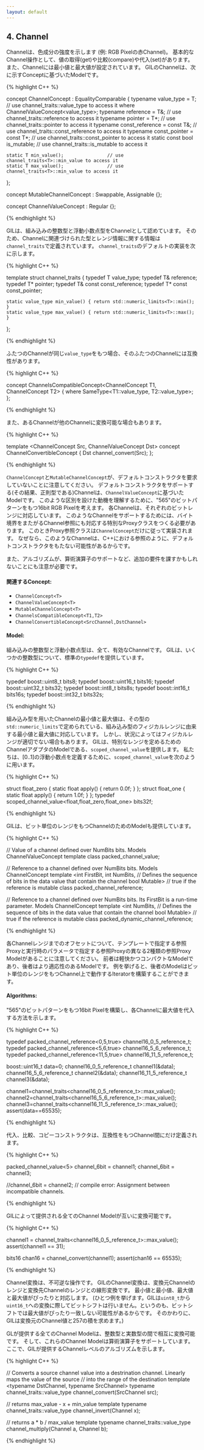 ```yaml
---
layout: default
---
```


<!-- Copyright 2014 Hiroaki Nishihara

     Distributed under the Boost Software License, Version 1.0.
     (See accompanying file LICENSE_1_0.txt or copy at
     http://www.boost.org/LICENSE_1_0.txt)
-->

<!-- Copyright 2008 Lubomir Bourdev and Hailin Jin

     Distributed under the Boost Software License, Version 1.0.
     (See accompanying file LICENSE_1_0.txt or copy at
     http://www.boost.org/LICENSE_1_0.txt)
-->

<!--
    Copyright 2005-2007 Adobe Systems Incorporated
    Distributed under the MIT License (see accompanying file LICENSE_1_0_0.txt
    or a copy at http://stlab.adobe.com/licenses.html)

    Some files are held under additional license.
    Please see "http://stlab.adobe.com/licenses.html" for more information.
-->


<!--
4. Channel
-->

## <a name="section_04"> 4. Channel

<!--
A channel indicates the intensity of a color component (for example, the red channel in an RGB pixel).
Typical channel operations are getting, comparing and setting the channel values.
Channels have associated minimum and maximum value.
GIL channels model the following concept:
-->

Channelは、色成分の強度を示します (例: RGB Pixelの赤Channel)。
基本的なChannel操作として、値の取得(get)や比較(compare)や代入(set)があります。
また、Channelには最小値と最大値が設定されています。
GILのChannelは、次に示すConceptに基づいたModelです。

{% highlight C++ %}

concept ChannelConcept<typename T> : EqualityComparable<T> {
    typename value_type      = T;        // use channel_traits<T>::value_type to access it
       where ChannelValueConcept<value_type>;
    typename reference       = T&;       // use channel_traits<T>::reference to access it
    typename pointer         = T*;       // use channel_traits<T>::pointer to access it
    typename const_reference = const T&; // use channel_traits<T>::const_reference to access it
    typename const_pointer   = const T*; // use channel_traits<T>::const_pointer to access it
    static const bool is_mutable;        // use channel_traits<T>::is_mutable to access it

    static T min_value();                // use channel_traits<T>::min_value to access it
    static T max_value();                // use channel_traits<T>::min_value to access it
};

concept MutableChannelConcept<ChannelConcept T> : Swappable<T>, Assignable<T> {};

concept ChannelValueConcept<ChannelConcept T> : Regular<T> {};

{% endhighlight %}

<!--
GIL allows built-in integral and floating point types to be channels.
Therefore the associated types and range information are defined in channel_traits with the following default implementation:
-->

GILは、組み込みの整数型と浮動小数点型をChannelとして認めています。
そのため、Channelに関連づけられた型とレンジ情報に関する情報は`channel_traits`で定義されています。
`channel_traits`のデフォルトの実装を次に示します。

{% highlight C++ %}

template <typename T>
struct channel_traits {
    typedef T         value_type;
    typedef T&        reference;
    typedef T*        pointer;
    typedef T& const  const_reference;
    typedef T* const  const_pointer;

    static value_type min_value() { return std::numeric_limits<T>::min(); }
    static value_type max_value() { return std::numeric_limits<T>::max(); }
};

{% endhighlight %}

<!--
Two channel types are compatible if they have the same value type:
-->

ふたつのChannelが同じ`value_type`をもつ場合、そのふたつのChannelには互換性があります。

{% highlight C++ %}

concept ChannelsCompatibleConcept<ChannelConcept T1, ChannelConcept T2> {
    where SameType<T1::value_type, T2::value_type>;
};

{% endhighlight %}

<!--
A channel may be convertible to another channel:
-->

また、あるChannelが他のChannelに変換可能な場合もあります。

{% highlight C++ %}

template <ChannelConcept Src, ChannelValueConcept Dst>
concept ChannelConvertibleConcept {
    Dst channel_convert(Src);
};

{% endhighlight %}

<!--
Note that ChannelConcept and MutableChannelConcept do not require a default constructor.
Channels that also support default construction (and thus are regular types) model ChannelValueConcept.
To understand the motivation for this distinction, consider a 16-bit RGB pixel in a "565" bit pattern.
Its channels correspond to bit ranges.
To support such channels, we need to create a custom proxy class corresponding to a reference to a subbyte channel.
Such a proxy reference class models only ChannelConcept, because, similar to native C++ references, it may not have a default constructor.
-->

`ChannelConcept`と`MutableChannelConcept`が、デフォルトコンストラクタを要求していないことに注意してください。
デフォルトコンストラクタをサポートする(その結果、正則型である)Channelは、`ChannelValueConcept`に基づいたModelです。
このような区別を設けた動機を理解するために、"565"のビットパターンをもつ16bit RGB Pixelを考えます。
各Channelは、それぞれのビットレンジに対応しています。
このようなChannelをサポートするためには、バイト境界をまたがるChannel参照にも対応する特別なProxyクラスをつくる必要があります。
このときProxy参照クラスは`ChannelConcept`だけに従って実装されます。
なぜなら、このようなChannelは、C++における参照のように、デフォルトコンストラクタをもたない可能性があるからです。

<!--
Note also that algorithms may impose additional requirements on channels, such as support for arithmentic operations.
-->

また、アルゴリズムが、算術演算子のサポートなど、追加の要件を課すかもしれないことにも注意が必要です。

<!--
Related Concepts:

ChannelConcept<T>
ChannelValueConcept<T>
MutableChannelConcept<T>
ChannelsCompatibleConcept<T1,T2>
ChannelConvertibleConcept<SrcChannel,DstChannel>
-->

#### 関連するConcept:

- `ChannelConcept<T>`
- `ChannelValueConcept<T>`
- `MutableChannelConcept<T>`
- `ChannelsCompatibleConcept<T1,T2>`
- `ChannelConvertibleConcept<SrcChannel,DstChannel>`

<!--
Models:

All built-in integral and floating point types are valid channels.
GIL provides standard typedefs for some integral channels:
-->

#### Model:

組み込みの整数型と浮動小数点型は、全て、有効なChannelです。
GILは、いくつかの整数型について、標準の`typedef`を提供しています。

{% highlight C++ %}

typedef boost::uint8_t  bits8;
typedef boost::uint16_t bits16;
typedef boost::uint32_t bits32;
typedef boost::int8_t   bits8s;
typedef boost::int16_t  bits16s;
typedef boost::int32_t  bits32s;

{% endhighlight %}

<!--
The minimum and maximum values of a channel modeled by a built-in type correspond to the minimum and maximum physical range of the built-in type, as specified by its std::numeric_limits.
Sometimes the physical range is not appropriate. GIL provides scoped_channel_value, a model for a channel adapter that allows for specifying a custom range.
We use it to define a [0..1] floating point channel type as follows:
-->

組み込み型を用いたChannelの最小値と最大値は、その型の`std::numeric_limits`で定められている、組み込み型のフィジカルレンジに由来する最小値と最大値に対応しています。
しかし、状況によってはフィジカルレンジが適切でない場合もあります。
GILは、特別なレンジを定めるためのChannelアダプタのModelである、`scoped_channel_value`を提供します。
私たちは、[0..1]の浮動小数点を定義するために、`scoped_channel_value`を次のように用います。

{% highlight C++ %}

struct float_zero { static float apply() { return 0.0f; } };
struct float_one  { static float apply() { return 1.0f; } };
typedef scoped_channel_value<float,float_zero,float_one> bits32f;

{% endhighlight %}

<!--
GIL also provides models for channels corresponding to ranges of bits:
-->

GILは、ビット単位のレンジをもつChannelのためのModelも提供しています。

{% highlight C++ %}

// Value of a channel defined over NumBits bits. Models ChannelValueConcept
template <int NumBits> class packed_channel_value;

// Reference to a channel defined over NumBits bits. Models ChannelConcept
template <int FirstBit,
          int NumBits,       // Defines the sequence of bits in the data value that contain the channel
          bool Mutable>      // true if the reference is mutable
class packed_channel_reference;

// Reference to a channel defined over NumBits bits.
Its FirstBit is a run-time parameter.
Models ChannelConcept
template <int NumBits,       // Defines the sequence of bits in the data value that contain the channel
          bool Mutable>      // true if the reference is mutable
class packed_dynamic_channel_reference;

{% endhighlight %}

<!--
Note that there are two models of a reference proxy which differ based on whether the offset of the channel range is specified as a template or a run-time parameter.
The first model is faster and more compact while the second model is more flexible.
For example, the second model allows us to construct an iterator over bitrange channels.
-->

各Channelレンジまでのオフセットについて、テンプレートで指定する参照Proxyと実行時のパラメータで指定する参照Proxyの異なる2種類の参照Proxy Modelがあることに注意してください。
前者は軽快かつコンパクトなModelであり、後者はより適応性のあるModelです。
例を挙げると、後者のModelはビット単位のレンジをもつChannel上で動作するIteratorを構築することができます。

<!--
Algorithms:

Here is how to construct the three channels of a 16-bit "565" pixel and set them to their maximum value:
-->

#### Algorithms:

"565"のビットパターンをもつ16bit Pixelを構築し、各Channelに最大値を代入する方法を示します。

{% highlight C++ %}

typedef packed_channel_reference<0,5,true> channel16_0_5_reference_t;
typedef packed_channel_reference<5,6,true> channel16_5_6_reference_t;
typedef packed_channel_reference<11,5,true> channel16_11_5_reference_t;

boost::uint16_t data=0;
channel16_0_5_reference_t   channel1(&data);
channel16_5_6_reference_t   channel2(&data);
channel16_11_5_reference_t  channel3(&data);

channel1=channel_traits<channel16_0_5_reference_t>::max_value();
channel2=channel_traits<channel16_5_6_reference_t>::max_value();
channel3=channel_traits<channel16_11_5_reference_t>::max_value();
assert(data==65535);

{% endhighlight %}

<!--
Assignment, equality comparison and copy construction are defined only between compatible channels:
-->

代入、比較、コピーコンストラクタは、互換性をもつChannel間にだけ定義されます。

{% highlight C++ %}

packed_channel_value<5> channel_6bit = channel1;
channel_6bit = channel3;

//channel_6bit = channel2; // compile error: Assignment between incompatible channels.

{% endhighlight %}

<!--
All channel models provided by GIL are pairwise convertible:
-->

GILによって提供される全てのChannel Modelが互いに変換可能です。

{% highlight C++ %}

channel1 = channel_traits<channel16_0_5_reference_t>::max_value();
assert(channel1 == 31);

bits16 chan16 = channel_convert<bits16>(channel1);
assert(chan16 == 65535);

{% endhighlight %}

<!--
Channel conversion is a lossy operation.
GIL's channel conversion is a linear transformation between the ranges of the source and destination channel.
It maps precisely the minimum to the minimum and the maximum to the maximum.
(For example, to convert from uint8_t to uint16_t GIL does not do a bit shift because it will not properly match the maximum values.
  Instead GIL multiplies the source by 257).
-->

Channel変換は、不可逆な操作です。
GILのChannel変換は、変換元Channelのレンジと変換先Channelのレンジとの線形変換です。
最小値と最小値、最大値と最大値がぴったりと対応します。
(ひとつ例を挙げます。GILは`uint8_t`から`uint16_t`への変換に際してビットシフトは行いません。というのも、ビットシフトでは最大値がぴったり一致しない可能性があるからです。
そのかわりに、GILは変換元のChannel値と257の積を求めます。)

<!--
All channel models that GIL provides are convertible from/to an integral or floating point type.
Thus they support arithmetic operations.
Here are the channel-level algorithms that GIL provides:
-->

GLが提供する全てのChannel Modelは、整数型と実数型の間で相互に変換可能です。
そして、これらのChannel Modelは算術演算子をサポートしています。
ここで、GILが提供するChannelレベルのアルゴリズムを示します。

{% highlight C++ %}

// Converts a source channel value into a destrination channel. Linearly maps the value of the source
// into the range of the destination
template <typename DstChannel, typename SrcChannel>
typename channel_traits<DstChannel>::value_type channel_convert(SrcChannel src);

// returns max_value - x + min_value
template <typename Channel>
typename channel_traits<Channel>::value_type channel_invert(Channel x);

// returns a * b / max_value
template <typename Channel>
typename channel_traits<Channel>::value_type channel_multiply(Channel a, Channel b);

{% endhighlight %}
